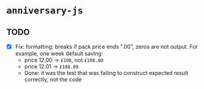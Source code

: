 `anniversary-js`
================

TODO
----

- [x] Fix: formatting: breaks if pack price ends ".00",
  zeros are not output.
  For example, one week default saving:
  - price 12.00 -> `£108`, not `£108.00`
  - price 12.01 -> `£108.09`
  - Done: it was the test that was failing to construct expected result
    correctly, not the code
